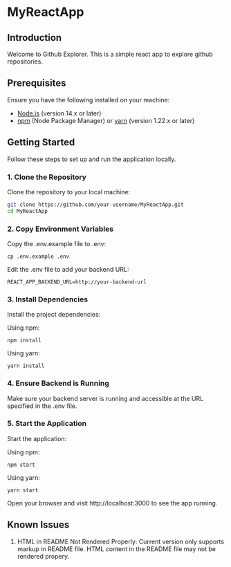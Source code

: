 # MyReactApp

## Introduction

Welcome to Github Explorer. This is a simple react app to explore github repositories.

## Prerequisites

Ensure you have the following installed on your machine:

-   [Node.js](https://nodejs.org/) (version 14.x or later)
-   [npm](https://www.npmjs.com/) (Node Package Manager) or [yarn](https://yarnpkg.com/) (version 1.22.x or later)

## Getting Started

Follow these steps to set up and run the application locally.

### 1. Clone the Repository

Clone the repository to your local machine:

```bash
git clone https://github.com/your-username/MyReactApp.git
cd MyReactApp
```

### 2. Copy Environment Variables

Copy the .env.example file to .env:

```
cp .env.example .env
```

Edit the .env file to add your backend URL:

```
REACT_APP_BACKEND_URL=http://your-backend-url
```

### 3. Install Dependencies

Install the project dependencies:

Using npm:

```
npm install
```

Using yarn:

```
yarn install
```

### 4. Ensure Backend is Running

Make sure your backend server is running and accessible at the URL specified in the .env file.

### 5. Start the Application

Start the application:

Using npm:

```
npm start
```

Using yarn:

```
yarn start
```

Open your browser and visit http://localhost:3000 to see the app running.

## Known Issues

1. HTML in README Not Rendered Properly:
   Current version only supports markup in README file. HTML content in the README file may not be rendered propery.
